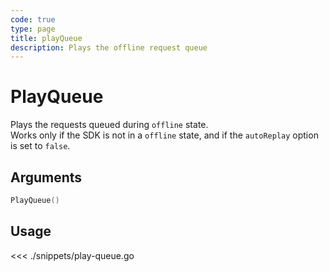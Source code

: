 ```yaml
---
code: true
type: page
title: playQueue
description: Plays the offline request queue
---
```


# PlayQueue

Plays the requests queued during `offline` state.  
Works only if the SDK is not in a `offline` state, and if the `autoReplay` option is set to `false`.

## Arguments

```go
PlayQueue()
```

## Usage

<<< ./snippets/play-queue.go
